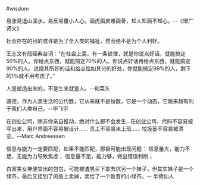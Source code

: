 #wisdom 

易涨易退山溪水，易反易覆小人心。画虎画皮难画骨，知人知面不知心。--《增广贤文》

社会存在的目的或许是为了全人类的福祉，然而绝不是为个人利好。

王志文有段经典台词：“在社会上混，有一条铁律，就是你说点好话，就能搞定50%的人。你给点东西，就能搞定70%的人。你说点好话再给点东西，就能搞定90%的人。说投其所好的话和给点恰如其分的好处，你就能搞定99%的人，剩下的1%就不用考虑了。”

人是塑造出来的，不是生来就是人。--和菜头

道德，作为人类生活的公约数，它从来就不是恒数，它是一个动态，它越来越有利于我们人类自己。--毕飞宇

在创业公司，除非你亲自推动，绝对什么都不会发生...在创业公司，代码不容易被写出来，用户界面不容易被设计...... 员工不容易来上班...... 垃圾篓不容易被清空。--Marc Andreessen

信息与能力一定要匹配，如果不能匹配，那极可能出现问题：
信息量大，能力不足，无能为力导致焦虑；
信息量不足，能力够，做出错误判断；

白富美女神便宜出的包包，可能被渣男买下拿去坑另一个妹子，但其实妹子是一个绿茶，最后又挂到了闲鱼上卖掉，卖给了一个新晋的小绿茶。-- 半佛仙人